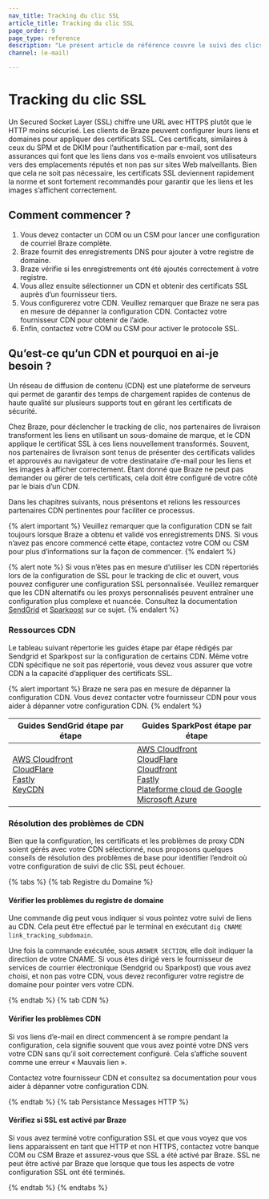 ```yaml
---
nav_title: Tracking du clic SSL
article_title: Tracking du clic SSL
page_order: 9
page_type: reference
description: "Le présent article de référence couvre le suivi des clics SSL, les meilleures pratiques et vous explique comment démarrer."
channel: (e-mail)

---
```


# Tracking du clic SSL

Un Secured Socket Layer (SSL) chiffre une URL avec HTTPS plutôt que le HTTP moins sécurisé. Les clients de Braze peuvent configurer leurs liens et domaines pour appliquer des certificats SSL. Ces certificats, similaires à ceux du SPM et de DKIM pour l’authentification par e-mail, sont des assurances qui font que les liens dans vos e-mails envoient vos utilisateurs vers des emplacements réputés et non pas sur sites Web malveillants. Bien que cela ne soit pas nécessaire, les certificats SSL deviennent rapidement la norme et sont fortement recommandés pour garantir que les liens et les images s’affichent correctement.

## Comment commencer ?

1. Vous devez contacter un COM ou un CSM pour lancer une configuration de courriel Braze complète.
2. Braze fournit des enregistrements DNS pour ajouter à votre registre de domaine.
3. Braze vérifie si les enregistrements ont été ajoutés correctement à votre registre.
4. Vous allez ensuite sélectionner un CDN et obtenir des certificats SSL auprès d’un fournisseur tiers. 
5. Vous configurerez votre CDN. Veuillez remarquer que Braze ne sera pas en mesure de dépanner la configuration CDN. Contactez votre fournisseur CDN pour obtenir de l’aide.
6. Enfin, contactez votre COM ou CSM pour activer le protocole SSL.

## Qu’est-ce qu’un CDN et pourquoi en ai-je besoin ?

Un réseau de diffusion de contenu (CDN) est une plateforme de serveurs qui permet de garantir des temps de chargement rapides de contenus de haute qualité sur plusieurs supports tout en gérant les certificats de sécurité. 

Chez Braze, pour déclencher le tracking de clic, nos partenaires de livraison transforment les liens en utilisant un sous-domaine de marque, et le CDN applique le certificat SSL à ces liens nouvellement transformés. Souvent, nos partenaires de livraison sont tenus de présenter des certificats valides et approuvés au navigateur de votre destinataire d’e-mail pour les liens et les images à afficher correctement. Étant donné que Braze ne peut pas demander ou gérer de tels certificats, cela doit être configuré de votre côté par le biais d’un CDN. 

Dans les chapitres suivants, nous présentons et relions les ressources partenaires CDN pertinentes pour faciliter ce processus. 

{% alert important %}
Veuillez remarquer que la configuration CDN se fait toujours lorsque Braze a obtenu et validé vos enregistrements DNS. Si vous n’avez pas encore commencé cette étape, contactez votre COM ou CSM pour plus d’informations sur la façon de commencer.
{% endalert %}

{% alert note %}
Si vous n’êtes pas en mesure d’utiliser les CDN répertoriés lors de la configuration de SSL pour le tracking de clic et ouvert, vous pouvez configurer une configuration SSL personnalisée. Veuillez remarquer que les CDN alternatifs ou les proxys personnalisés peuvent entraîner une configuration plus complexe et nuancée. Consultez la documentation [SendGrid](https://sendgrid.com/docs/ui/account-and-settings/custom-ssl-configurations/ "Adding a Custom SSL configuration") et [Sparkpost](https://www.sparkpost.com/docs/tech-resources/using-proxy-https-tracking-domain/ "Using a Reverse Proxy for HTTPS Tracking Domain") sur ce sujet.
{% endalert %}

### Ressources CDN

Le tableau suivant répertorie les guides étape par étape rédigés par Sendgrid et Sparkpost sur la configuration de certains CDN. Même votre CDN spécifique ne soit pas répertorié, vous devez vous assurer que votre CDN a la capacité d’appliquer des certificats SSL.

{% alert important %}
Braze ne sera pas en mesure de dépanner la configuration CDN. Vous devez contacter votre fournisseur CDN pour vous aider à dépanner votre configuration CDN.
{% endalert %}

| Guides SendGrid étape par étape | Guides SparkPost étape par étape |
| -------- | --------- |
| [AWS Cloudfront](https://support.sendgrid.com/hc/en-us/articles/4412701748891-How-to-configure-SSL-for-click-tracking-using-CloudFront)<br>[CloudFlare](https://sendgrid.com/docs/ui/sending-email/content-delivery-networks/#using-cloudflare)<br>[Fastly](https://sendgrid.com/docs/ui/sending-email/content-delivery-networks/#using-fastly)<br>[KeyCDN](https://sendgrid.com/docs/ui/sending-email/content-delivery-networks/#using-keycdn) | [AWS Cloudfront](https://www.sparkpost.com/docs/tech-resources/enabling-https-engagement-tracking-on-sparkpost/#aws-create)<br>[CloudFlare](https://www.sparkpost.com/docs/tech-resources/enabling-https-engagement-tracking-on-sparkpost/#step-by-step-guide-with-cloudflare)<br>[Cloudfront](https://www.sparkpost.com/docs/tech-resources/enabling-https-engagement-tracking-on-sparkpost/)<br>[Fastly](https://www.sparkpost.com/docs/tech-resources/enabling-https-engagement-tracking-on-sparkpost/#step-by-step-guide-with-fastly)<br>[Plateforme cloud de Google](https://www.sparkpost.com/docs/tech-resources/enabling-https-engagement-tracking-on-sparkpost/#gcp-create)<br>[Microsoft Azure](https://www.sparkpost.com/docs/tech-resources/enabling-https-engagement-tracking-on-sparkpost/#azure-create) |

### Résolution des problèmes de CDN

Bien que la configuration, les certificats et les problèmes de proxy CDN soient gérés avec votre CDN sélectionné, nous proposons quelques conseils de résolution des problèmes de base pour identifier l’endroit où votre configuration de suivi de clic SSL peut échouer.

{% tabs %}
{% tab Registre du Domaine %}

#### Vérifier les problèmes du registre de domaine

Une commande dig peut vous indiquer si vous pointez votre suivi de liens au CDN. Cela peut être effectué par le terminal en exécutant `dig CNAME link_tracking_subdomain`.

Une fois la commande exécutée, sous `ANSWER SECTION`, elle doit indiquer la direction de votre CNAME. Si vous êtes dirigé vers le fournisseur de services de courrier électronique (Sendgrid ou Sparkpost) que vous avez choisi, et non pas votre CDN, vous devez reconfigurer votre registre de domaine pour pointer vers votre CDN.

{% endtab %}
{% tab CDN %}

#### Vérifier les problèmes CDN

Si vos liens d’e-mail en direct commencent à se rompre pendant la configuration, cela signifie souvent que vous avez pointé votre DNS vers votre CDN sans qu’il soit correctement configuré. Cela s’affiche souvent comme une erreur « Mauvais lien ».

Contactez votre fournisseur CDN et consultez sa documentation pour vous aider à dépanner votre configuration CDN.

{% endtab %}
{% tab Persistance Messages HTTP %}

#### Vérifiez si SSL est activé par Braze

Si vous avez terminé votre configuration SSL et que vous voyez que vos liens apparaissent en tant que HTTP et non HTTPS, contactez votre banque COM ou CSM Braze et assurez-vous que SSL a été activé par Braze. SSL ne peut être activé par Braze que lorsque que tous les aspects de votre configuration SSL ont été terminés.

{% endtab %}
{% endtabs %}